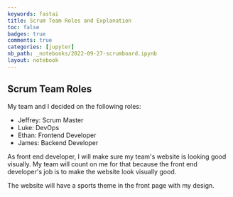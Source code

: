 ```yaml
---
keywords: fastai
title: Scrum Team Roles and Explanation
toc: false 
badges: true
comments: true
categories: [jupyter]
nb_path: _notebooks/2022-09-27-scrumboard.ipynb
layout: notebook
---
```


<!--
#################################################
### THIS FILE WAS AUTOGENERATED! DO NOT EDIT! ###
#################################################
# file to edit: _notebooks/2022-09-27-scrumboard.ipynb
-->

<div class="container" id="notebook-container">
        
<div class="cell border-box-sizing text_cell rendered"><div class="inner_cell">
<div class="text_cell_render border-box-sizing rendered_html">
<h2 id="Scrum-Team-Roles">Scrum Team Roles<a class="anchor-link" href="#Scrum-Team-Roles"> </a></h2><p>My team and I decided on the following roles:</p>
<ul>
<li>Jeffrey: Scrum Master</li>
<li>Luke: DevOps</li>
<li>Ethan: Frontend Developer</li>
<li>James: Backend Developer</li>
</ul>
<p>As front end developer, I will make sure my team's website is looking good visually.  My team will count on me for that because the front end developer's job is to make the website look visually good.</p>

</div>
</div>
</div>
<div class="cell border-box-sizing text_cell rendered"><div class="inner_cell">
<div class="text_cell_render border-box-sizing rendered_html">
<p>The website will have a sports theme in the front page with my design.</p>

</div>
</div>
</div>
</div>
 

